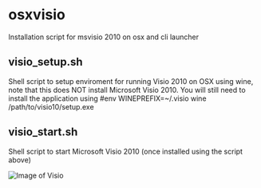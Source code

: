 # osxvisio
Installation script for msvisio 2010 on osx and cli launcher

## visio_setup.sh
Shell script to setup enviroment for running Visio 2010 on OSX using wine, note that this does NOT install Microsoft Visio 2010.  You will still need to install the application using #env WINEPREFIX=~/.visio wine /path/to/visio10/setup.exe

## visio_start.sh
Shell script to start Microsoft Visio 2010 (once installed using the script above)

![Image of Visio](https://cloud.githubusercontent.com/assets/6200040/19577127/d6ddb1c8-96e3-11e6-90fd-0b3d7c8fa8c6.png)
